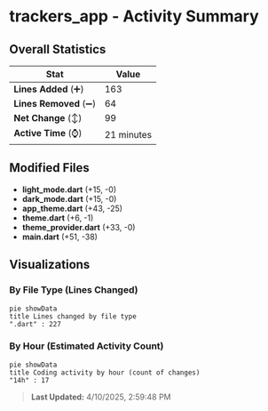 # trackers_app - Activity Summary 

## Overall Statistics

| Stat                   | Value                                                             |
| ---------------------- | ----------------------------------------------------------------- |
| **Lines Added** (➕)   | 163                                          |
| **Lines Removed** (➖) | 64                                        |
| **Net Change** (↕)    | 99                |
| **Active Time** (⌚)   | 21 minutes |


## Modified Files
- **light_mode.dart** (+15, -0)
- **dark_mode.dart** (+15, -0)
- **app_theme.dart** (+43, -25)
- **theme.dart** (+6, -1)
- **theme_provider.dart** (+33, -0)
- **main.dart** (+51, -38)

## Visualizations

### By File Type (Lines Changed)

```mermaid
pie showData
title Lines changed by file type
".dart" : 227
```

### By Hour (Estimated Activity Count)

```mermaid
pie showData
title Coding activity by hour (count of changes)
"14h" : 17
```


> **Last Updated:** 4/10/2025, 2:59:48 PM